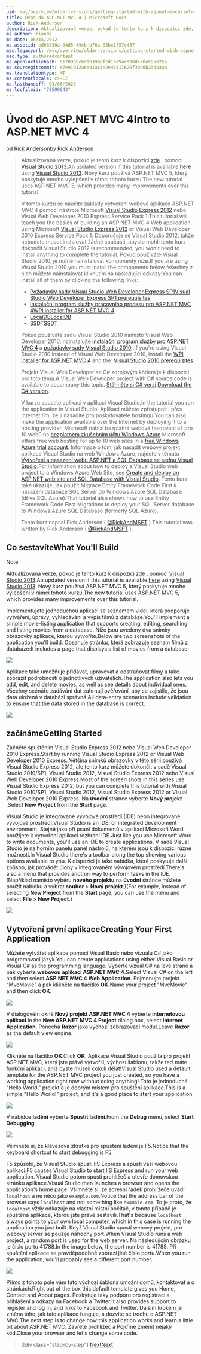 ```yaml
---
uid: mvc/overview/older-versions/getting-started-with-aspnet-mvc4/intro-to-aspnet-mvc-4
title: Úvod do ASP.NET MVC 4 | Microsoft Docs
author: Rick-Anderson
description: Aktualizovaná verze, pokud je tento kurz k dispozici zde, pomocí Visual Studio 2013. Nový kurz používá ASP.NET MVC 5, který poskytuje mnoho vylepšení oproti t...
ms.author: riande
ms.date: 08/15/2012
ms.assetid: ed66530a-04d5-49eb-b76a-85be1f57c437
msc.legacyurl: /mvc/overview/older-versions/getting-started-with-aspnet-mvc4/intro-to-aspnet-mvc-4
msc.type: authoredcontent
ms.openlocfilehash: 51709a9c6ddb39b8fcd1cd94cd08d530a595825a
ms.sourcegitcommit: e7e91932a6e91a63e2e46417626f39d6b244a3ab
ms.translationtype: MT
ms.contentlocale: cs-CZ
ms.lasthandoff: 03/06/2020
ms.locfileid: "78599643"
---
```

# <a name="intro-to-aspnet-mvc-4"></a><span data-ttu-id="a6739-104">Úvod do ASP.NET MVC 4</span><span class="sxs-lookup"><span data-stu-id="a6739-104">Intro to ASP.NET MVC 4</span></span>

<span data-ttu-id="a6739-105">od [Rick Anderson](https://twitter.com/RickAndMSFT)</span><span class="sxs-lookup"><span data-stu-id="a6739-105">by [Rick Anderson](https://twitter.com/RickAndMSFT)</span></span>

> <span data-ttu-id="a6739-106">Aktualizovaná verze, pokud je tento kurz k dispozici [zde](../../getting-started/introduction/getting-started.md) , pomocí [Visual Studio 2013](https://my.visualstudio.com/Downloads?q=visual%20studio%202013).</span><span class="sxs-lookup"><span data-stu-id="a6739-106">An updated version if this tutorial is available [here](../../getting-started/introduction/getting-started.md) using [Visual Studio 2013](https://my.visualstudio.com/Downloads?q=visual%20studio%202013).</span></span> <span data-ttu-id="a6739-107">Nový kurz používá ASP.NET MVC 5, který poskytuje mnoho vylepšení v rámci tohoto kurzu.</span><span class="sxs-lookup"><span data-stu-id="a6739-107">The new tutorial uses ASP.NET MVC 5, which provides many improvements over this tutorial.</span></span>
>
> <span data-ttu-id="a6739-108">V tomto kurzu se naučíte základy vytvoření webové aplikace ASP.NET MVC 4 pomocí nástroje Microsoft [Visual Studio Express 2012](https://www.microsoft.com/visualstudio/11/products/express) nebo Visual Web Developer 2010 Express Service Pack 1.</span><span class="sxs-lookup"><span data-stu-id="a6739-108">This tutorial will teach you the basics of building an ASP.NET MVC 4 Web application using Microsoft [Visual Studio Express 2012](https://www.microsoft.com/visualstudio/11/products/express) or Visual Web Developer 2010 Express Service Pack 1.</span></span> <span data-ttu-id="a6739-109">Doporučuje se Visual Studio 2012, takže nebudete muset instalovat žádné součásti, abyste mohli tento kurz dokončit.</span><span class="sxs-lookup"><span data-stu-id="a6739-109">Visual Studio 2012 is recommended, you won't need to install anything to complete the tutorial.</span></span> <span data-ttu-id="a6739-110">Pokud používáte Visual Studio 2010, je nutné nainstalovat komponenty níže.</span><span class="sxs-lookup"><span data-stu-id="a6739-110">If you are using Visual Studio 2010 you must install the components below.</span></span> <span data-ttu-id="a6739-111">Všechny z nich můžete nainstalovat kliknutím na následující odkazy:</span><span class="sxs-lookup"><span data-stu-id="a6739-111">You can install all of them by clicking the following links:</span></span>
>
> - [<span data-ttu-id="a6739-112">Požadavky sady Visual Studio Web Developer Express SP1</span><span class="sxs-lookup"><span data-stu-id="a6739-112">Visual Studio Web Developer Express SP1 prerequisites</span></span>](https://www.microsoft.com/web/gallery/install.aspx?appid=VWD2010SP1Pack)
> - [<span data-ttu-id="a6739-113">Instalační program služby pracovního procesu pro ASP.NET MVC 4</span><span class="sxs-lookup"><span data-stu-id="a6739-113">WPI installer for ASP.NET MVC 4</span></span>](https://go.microsoft.com/fwlink/?LinkId=243392)
> - [<span data-ttu-id="a6739-114">LocalDB</span><span class="sxs-lookup"><span data-stu-id="a6739-114">LocalDB</span></span>](https://www.microsoft.com/web/gallery/install.aspx?appid=SQLLocalDBOnly_11_0)
> - [<span data-ttu-id="a6739-115">SSDT</span><span class="sxs-lookup"><span data-stu-id="a6739-115">SSDT</span></span>](https://blogs.msdn.com/b/rickandy/archive/2012/08/02/installing-and-using-sql-server-data-tools-ssdt-on-visual-studio-2010-and-vwd.aspx)
>
> <span data-ttu-id="a6739-116">Pokud používáte sadu Visual Studio 2010 namísto Visual Web Developer 2010, nainstalujte [instalační program služby pro ASP.NET MVC 4](https://go.microsoft.com/fwlink/?LinkId=243392) a [požadavky sady Visual Studio 2010](https://www.microsoft.com/web/gallery/install.aspx?appsxml=&amp;appid=VS2010SP1Pack) .</span><span class="sxs-lookup"><span data-stu-id="a6739-116">If you're using Visual Studio 2010 instead of Visual Web Developer 2010, install the [WPI installer for ASP.NET MVC 4](https://go.microsoft.com/fwlink/?LinkId=243392) and the: [Visual Studio 2010 prerequisites](https://www.microsoft.com/web/gallery/install.aspx?appsxml=&amp;appid=VS2010SP1Pack)</span></span>
>
> <span data-ttu-id="a6739-117">Projekt Visual Web Developer se C# zdrojovým kódem je k dispozici pro toto téma.</span><span class="sxs-lookup"><span data-stu-id="a6739-117">A Visual Web Developer project with C# source code is available to accompany this topic.</span></span> <span data-ttu-id="a6739-118">[Stáhněte si C# verzi](https://code.msdn.microsoft.com/Intro-to-ASPNET-MVC-4-61d0219d/file/114480/1/MvcMovie.zip).</span><span class="sxs-lookup"><span data-stu-id="a6739-118">[Download the C# version](https://code.msdn.microsoft.com/Intro-to-ASPNET-MVC-4-61d0219d/file/114480/1/MvcMovie.zip).</span></span>
>
> <span data-ttu-id="a6739-119">V kurzu spustíte aplikaci v aplikaci Visual Studio.</span><span class="sxs-lookup"><span data-stu-id="a6739-119">In the tutorial you run the application in Visual Studio.</span></span> <span data-ttu-id="a6739-120">Aplikaci můžete zpřístupnit i přes Internet tím, že ji nasadíte pro poskytovatele hostingu.</span><span class="sxs-lookup"><span data-stu-id="a6739-120">You can also make the application available over the Internet by deploying it to a hosting provider.</span></span> <span data-ttu-id="a6739-121">Microsoft nabízí bezplatné webové hostování až pro 10 webů na [bezplatném zkušebním účtu Windows Azure](https://www.windowsazure.com/pricing/free-trial/?WT.mc_id=A443DD604).</span><span class="sxs-lookup"><span data-stu-id="a6739-121">Microsoft offers free web hosting for up to 10 web sites in a [free Windows Azure trial account](https://www.windowsazure.com/pricing/free-trial/?WT.mc_id=A443DD604).</span></span> <span data-ttu-id="a6739-122">Informace o tom, jak nasadit webový projekt aplikace Visual Studio na web Windows Azure, najdete v tématu [Vytvoření a nasazení webu ASP.NET a SQL Database se sadou Visual Studio](https://docs.microsoft.com/dotnet/azure/).</span><span class="sxs-lookup"><span data-stu-id="a6739-122">For information about how to deploy a Visual Studio web project to a Windows Azure Web Site, see [Create and deploy an ASP.NET web site and SQL Database with Visual Studio](https://docs.microsoft.com/dotnet/azure/).</span></span> <span data-ttu-id="a6739-123">Tento kurz také ukazuje, jak použít Migrace Entity Framework Code First k nasazení databáze SQL Server do Windows Azure SQL Database (dříve SQL Azure).</span><span class="sxs-lookup"><span data-stu-id="a6739-123">That tutorial also shows how to use Entity Framework Code First Migrations to deploy your SQL Server database to Windows Azure SQL Database (formerly SQL Azure).</span></span>
>
> <span data-ttu-id="a6739-124">Tento kurz napsal Rick Anderson ( [@RickAndMSFT](https://twitter.com/#!/RickAndMSFT) ).</span><span class="sxs-lookup"><span data-stu-id="a6739-124">This tutorial was written by Rick Anderson ( [@RickAndMSFT](https://twitter.com/#!/RickAndMSFT) ).</span></span>

## <a name="what-youll-build"></a><span data-ttu-id="a6739-125">Co sestavíte</span><span class="sxs-lookup"><span data-stu-id="a6739-125">What You'll Build</span></span>

> [!NOTE]
> <span data-ttu-id="a6739-126">Aktualizovaná verze, pokud je tento kurz k dispozici [zde](../../getting-started/introduction/getting-started.md) , pomocí [Visual Studio 2013](https://my.visualstudio.com/Downloads?q=visual%20studio%202013).</span><span class="sxs-lookup"><span data-stu-id="a6739-126">An updated version if this tutorial is available [here](../../getting-started/introduction/getting-started.md) using [Visual Studio 2013](https://my.visualstudio.com/Downloads?q=visual%20studio%202013).</span></span> <span data-ttu-id="a6739-127">Nový kurz používá ASP.NET MVC 5, který poskytuje mnoho vylepšení v rámci tohoto kurzu.</span><span class="sxs-lookup"><span data-stu-id="a6739-127">The new tutorial uses ASP.NET MVC 5, which provides many improvements over this tutorial.</span></span>

<span data-ttu-id="a6739-128">Implementujete jednoduchou aplikaci se seznamem videí, která podporuje vytváření, úpravy, vyhledávání a výpis filmů z databáze.</span><span class="sxs-lookup"><span data-stu-id="a6739-128">You'll implement a simple movie-listing application that supports creating, editing, searching and listing movies from a database.</span></span> <span data-ttu-id="a6739-129">Níže jsou uvedeny dva snímky obrazovky aplikace, kterou vytvoříte.</span><span class="sxs-lookup"><span data-stu-id="a6739-129">Below are two screenshots of the application you'll build.</span></span> <span data-ttu-id="a6739-130">Obsahuje stránku, která zobrazuje seznam filmů z databáze:</span><span class="sxs-lookup"><span data-stu-id="a6739-130">It includes a page that displays a list of movies from a database:</span></span>

![](intro-to-aspnet-mvc-4/_static/image1.png)

<span data-ttu-id="a6739-131">Aplikace také umožňuje přidávat, upravovat a odstraňovat filmy a také zobrazit podrobnosti o jednotlivých uživatelích.</span><span class="sxs-lookup"><span data-stu-id="a6739-131">The application also lets you add, edit, and delete movies, as well as see details about individual ones.</span></span> <span data-ttu-id="a6739-132">Všechny scénáře zadávání dat zahrnují ověřování, aby se zajistilo, že jsou data uložená v databázi správná.</span><span class="sxs-lookup"><span data-stu-id="a6739-132">All data-entry scenarios include validation to ensure that the data stored in the database is correct.</span></span>

![](intro-to-aspnet-mvc-4/_static/image2.png)

## <a name="getting-started"></a><span data-ttu-id="a6739-133">začínáme</span><span class="sxs-lookup"><span data-stu-id="a6739-133">Getting Started</span></span>

<span data-ttu-id="a6739-134">Začněte spuštěním Visual Studio Express 2012 nebo Visual Web Developer 2010 Express.</span><span class="sxs-lookup"><span data-stu-id="a6739-134">Start by running Visual Studio Express 2012 or Visual Web Developer 2010 Express.</span></span> <span data-ttu-id="a6739-135">Většina snímků obrazovky v této sérii používá Visual Studio Express 2012, ale tento kurz můžete dokončit v sadě Visual Studio 2010/SP1, Visual Studio 2012, Visual Studio Express 2012 nebo Visual Web Developer 2010 Express.</span><span class="sxs-lookup"><span data-stu-id="a6739-135">Most of the screen shots in this series use Visual Studio Express 2012, but you can complete this tutorial with Visual Studio 2010/SP1, Visual Studio 2012, Visual Studio Express 2012 or Visual Web Developer 2010 Express.</span></span> <span data-ttu-id="a6739-136">Na **úvodní** stránce vyberte **Nový projekt** .</span><span class="sxs-lookup"><span data-stu-id="a6739-136">Select **New Project** from the **Start** page.</span></span>

<span data-ttu-id="a6739-137">Visual Studio je integrované vývojové prostředí (IDE) nebo integrované vývojové prostředí.</span><span class="sxs-lookup"><span data-stu-id="a6739-137">Visual Studio is an IDE, or integrated development environment.</span></span> <span data-ttu-id="a6739-138">Stejně jako při psaní dokumentů v aplikaci Microsoft Word použijete k vytvoření aplikací rozhraní IDE.</span><span class="sxs-lookup"><span data-stu-id="a6739-138">Just like you use Microsoft Word to write documents, you'll use an IDE to create applications.</span></span> <span data-ttu-id="a6739-139">V sadě Visual Studio je na horním panelu panel nástrojů, na kterém jsou k dispozici různé možnosti.</span><span class="sxs-lookup"><span data-stu-id="a6739-139">In Visual Studio there's a toolbar along the top showing various options available to you.</span></span> <span data-ttu-id="a6739-140">K dispozici je také nabídka, která poskytuje další způsob, jak provádět úlohy v integrovaném vývojovém prostředí.</span><span class="sxs-lookup"><span data-stu-id="a6739-140">There's also a menu that provides another way to perform tasks in the IDE.</span></span> <span data-ttu-id="a6739-141">(Například namísto výběru **nového projektu** na **úvodní** stránce můžete použít nabídku a vybrat **soubor** &gt; **Nový projekt**.)</span><span class="sxs-lookup"><span data-stu-id="a6739-141">(For example, instead of selecting **New Project** from the **Start** page, you can use the menu and select **File** &gt; **New Project**.)</span></span>

![](intro-to-aspnet-mvc-4/_static/image3.png)

## <a name="creating-your-first-application"></a><span data-ttu-id="a6739-142">Vytvoření první aplikace</span><span class="sxs-lookup"><span data-stu-id="a6739-142">Creating Your First Application</span></span>

<span data-ttu-id="a6739-143">Můžete vytvářet aplikace pomocí Visual Basic nebo vizuálu C# jako programovací jazyk.</span><span class="sxs-lookup"><span data-stu-id="a6739-143">You can create applications using either Visual Basic or Visual C# as the programming language.</span></span> <span data-ttu-id="a6739-144">Vyberte vizuál C# na levé straně a pak vyberte **webovou aplikaci ASP.NET MVC 4**.</span><span class="sxs-lookup"><span data-stu-id="a6739-144">Select Visual C# on the left and then select **ASP.NET MVC 4 Web Application**.</span></span> <span data-ttu-id="a6739-145">Pojmenujte projekt &quot;MvcMovie&quot; a pak klikněte na tlačítko **OK**.</span><span class="sxs-lookup"><span data-stu-id="a6739-145">Name your project &quot;MvcMovie&quot; and then click **OK**.</span></span>

![](intro-to-aspnet-mvc-4/_static/image4.png)

<span data-ttu-id="a6739-146">V dialogovém okně **Nový projekt ASP.NET MVC 4** vyberte **internetovou aplikaci**.</span><span class="sxs-lookup"><span data-stu-id="a6739-146">In the **New ASP.NET MVC 4 Project** dialog box, select **Internet Application**.</span></span> <span data-ttu-id="a6739-147">Ponechá **Razor** jako výchozí zobrazovací modul.</span><span class="sxs-lookup"><span data-stu-id="a6739-147">Leave **Razor** as the default view engine.</span></span>

![](intro-to-aspnet-mvc-4/_static/image5.png)

<span data-ttu-id="a6739-148">Klikněte na tlačítko **OK**.</span><span class="sxs-lookup"><span data-stu-id="a6739-148">Click **OK**.</span></span> <span data-ttu-id="a6739-149">Aplikace Visual Studio použila pro projekt ASP.NET MVC, který jste právě vytvořili, výchozí šablonu, takže teď máte funkční aplikaci, aniž byste museli cokoli dělat!</span><span class="sxs-lookup"><span data-stu-id="a6739-149">Visual Studio used a default template for the ASP.NET MVC project you just created, so you have a working application right now without doing anything!</span></span> <span data-ttu-id="a6739-150">Toto je jednoduchá &quot;Hello World.&quot; projekt a je dobrým místem pro spuštění aplikace.</span><span class="sxs-lookup"><span data-stu-id="a6739-150">This is a simple &quot;Hello World!&quot; project, and it's a good place to start your application.</span></span>

![](intro-to-aspnet-mvc-4/_static/image6.png)

<span data-ttu-id="a6739-151">V nabídce **ladění** vyberte **Spustit ladění**.</span><span class="sxs-lookup"><span data-stu-id="a6739-151">From the **Debug** menu, select **Start Debugging**.</span></span>

![](intro-to-aspnet-mvc-4/_static/image7.png)

<span data-ttu-id="a6739-152">Všimněte si, že klávesová zkratka pro spuštění ladění je F5.</span><span class="sxs-lookup"><span data-stu-id="a6739-152">Notice that the keyboard shortcut to start debugging is F5.</span></span>

<span data-ttu-id="a6739-153">F5 způsobí, že Visual Studio spustí IIS Express a spustí vaši webovou aplikaci.</span><span class="sxs-lookup"><span data-stu-id="a6739-153">F5 causes Visual Studio to start IIS Express and run your web application.</span></span> <span data-ttu-id="a6739-154">Visual Studio potom spustí prohlížeč a otevře domovskou stránku aplikace.</span><span class="sxs-lookup"><span data-stu-id="a6739-154">Visual Studio then launches a browser and opens the application's home page.</span></span> <span data-ttu-id="a6739-155">Všimněte si, že adresní řádek prohlížeče uvádí `localhost` a ne něco jako `example.com`.</span><span class="sxs-lookup"><span data-stu-id="a6739-155">Notice that the address bar of the browser says `localhost` and not something like `example.com`.</span></span> <span data-ttu-id="a6739-156">To je proto, že `localhost` vždy odkazuje na vlastní místní počítač, v tomto případě je spuštěná aplikace, kterou jste právě sestavili.</span><span class="sxs-lookup"><span data-stu-id="a6739-156">That's because `localhost` always points to your own local computer, which in this case is running the application you just built.</span></span> <span data-ttu-id="a6739-157">Když Visual Studio spustí webový projekt, pro webový server se použije náhodný port.</span><span class="sxs-lookup"><span data-stu-id="a6739-157">When Visual Studio runs a web project, a random port is used for the web server.</span></span> <span data-ttu-id="a6739-158">Na následujícím obrázku je číslo portu 41788.</span><span class="sxs-lookup"><span data-stu-id="a6739-158">In the image below, the port number is 41788.</span></span> <span data-ttu-id="a6739-159">Při spuštění aplikace se pravděpodobně zobrazí jiné číslo portu.</span><span class="sxs-lookup"><span data-stu-id="a6739-159">When you run the application, you'll probably see a different port number.</span></span>

![](intro-to-aspnet-mvc-4/_static/image8.png)

<span data-ttu-id="a6739-160">Přímo z tohoto pole vám tato výchozí šablona umožní domů, kontaktovat a o stránkách.</span><span class="sxs-lookup"><span data-stu-id="a6739-160">Right out of the box this default template gives you Home, Contact and About pages.</span></span> <span data-ttu-id="a6739-161">Poskytuje taky podporu pro registraci a přihlášení a odkazy na Facebook a Twitter.</span><span class="sxs-lookup"><span data-stu-id="a6739-161">It also provides support to register and log in, and links to Facebook and Twitter.</span></span> <span data-ttu-id="a6739-162">Dalším krokem je změna toho, jak tato aplikace funguje, a dozvíte se trochu o ASP.NET MVC.</span><span class="sxs-lookup"><span data-stu-id="a6739-162">The next step is to change how this application works and learn a little bit about ASP.NET MVC.</span></span> <span data-ttu-id="a6739-163">Zavřete prohlížeč a Pojďme změnit nějaký kód.</span><span class="sxs-lookup"><span data-stu-id="a6739-163">Close your browser and let's change some code.</span></span>

> [!div class="step-by-step"]
> [<span data-ttu-id="a6739-164">Next</span><span class="sxs-lookup"><span data-stu-id="a6739-164">Next</span></span>](adding-a-controller.md)
